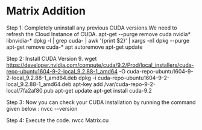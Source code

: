 # Matrix Addition

Step 1: Completely uninstall any previous CUDA versions.We need to refresh the Cloud Instance of CUDA.
apt-get --purge remove cuda nvidia* libnvidia-*
  dpkg -l | grep cuda- | awk '{print $2}' | xargs -n1 dpkg --purge
  apt-get remove cuda-*
  apt autoremove
  apt-get update

Step 2: Install CUDA Version 9.
  wget https://developer.nvidia.com/compute/cuda/9.2/Prod/local_installers/cuda-repo-ubuntu1604-9-2-local_9.2.88-1_amd64 -O cuda-repo-ubuntu1604-9-2-local_9.2.88-1_amd64.deb
  dpkg -i cuda-repo-ubuntu1604-9-2-local_9.2.88-1_amd64.deb
  apt-key add /var/cuda-repo-9-2-local/7fa2af80.pub
  apt-get update
  apt-get install cuda-9.2

Step 3: Now you can check your CUDA installation by running the command given below :
  nvcc --version

Step 4: Execute the code.
  nvcc Matrix.cu

